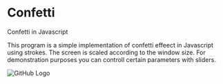 # Confetti
Confetti in Javascript

This program is a simple implementation of confetti effeect in Javascript using strokes. 
The screen is scaled according to the window size. 
For demonstration purposes you can controll certain parameters with sliders.

![GitHub Logo](https://repository-images.githubusercontent.com/226435476/41741800-2102-11ea-9076-1f11d2194880)
